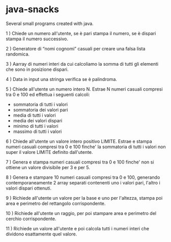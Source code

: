 # java-snacks

Several small programs created with java.

1 ) Chiede un numero all'utente, se è pari stampa il numero, se è dispari stampa il numero successivo.

2 ) Generatore di “nomi cognomi” casuali per creare una falsa lista randomica.

3 ) Aarray di numeri interi da cui calcoliamo la somma di tutti gli elementi che sono in posizione dispari.

4 ) Data in input una stringa verifica se è palindroma.

5 ) Chiede all'utente un numero intero N. Estrae N numeri casuali compresi tra 0 e 100 ed effettua i seguenti calcoli:

- sommatoria di tutti i valori
- sommatoria dei valori pari
- media di tutti i valori
- media dei valori dispari
- minimo di tutti i valori
- massimo di tutti i valori

6 ) Chiede all'utente un valore intero positivo LIMITE. Estrae e stampa numeri casuali compresi tra 0 e 100 finche' la sommatoria di tutti i valori non super il valore LIMITE definito dall'utente.

7 ) Genera e stampa numeri casuali compresi tra 0 e 100 finche' non si ottiene un valore divisibile per 3 e per 5.

8 ) Genera e stampare 10 numeri casuali compresi tra 0 e 100, generando contemporaneamente 2 array separati contenenti uno i valori pari, l'altro i valori dispari ottenuti.

9 ) Richiede all'utente un valore per la base e uno per l'altezza, stampa poi area e perimetro del rettangolo corrispondente.

10 ) Richiede all'utente un raggio, per poi stampare area e perimetro del cerchio corrispondente.

11 ) Richiede un valore all'utente e poi calcola tutti i numeri interi che dividono esattamente quel valore.


